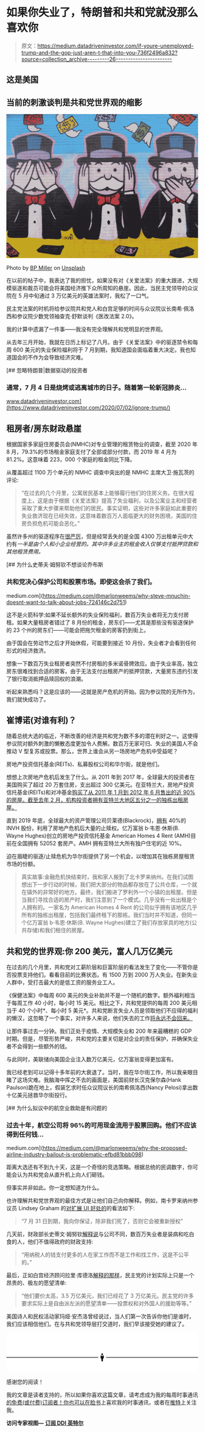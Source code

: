 # 如果你失业了，特朗普和共和党就没那么喜欢你

> 原文：<https://medium.datadriveninvestor.com/if-youre-unemployed-trump-and-the-gop-just-aren-t-that-into-you-736f2496a832?source=collection_archive---------26----------------------->

## 这是美国

## 当前的刺激谈判是共和党世界观的缩影

![](img/baf6030ae01504c09a4f69171ce96736.png)

Photo by [BP Miller](https://unsplash.com/@bp_miller?utm_source=unsplash&utm_medium=referral&utm_content=creditCopyText) on [Unsplash](https://unsplash.com/@msweems/likes?utm_source=unsplash&utm_medium=referral&utm_content=creditCopyText)

在以前的帖子中，我表达了我的担忧，如果没有对《关爱法案》的重大跟进，大规模驱逐和裁员可能会将美国经济推下众所周知的悬崖。因此，当民主党领导的众议院在 5 月中旬通过 3 万亿美元的英雄法案时，我松了一口气。

民主党法案的时机将给参议院共和党人和白宫足够的时间与众议院议长南希·佩洛西和参议院少数党领袖查克·舒默谈判《医改法案 2.0》。

我的计算中遗漏了一件事——我没有完全理解共和党明显的世界观。

从去年三月开始，我就在日历上标记了八月。由于《关爱法案》中的驱逐禁令和每周 600 美元的失业保险福利将于 7 月到期，我知道国会面临着重大决定。我也知道国会的不作为会导致经济灾难。

[](https://www.datadriveninvestor.com/2020/07/02/ignore-trump/) [## 忽略特朗普|数据驱动的投资者

### 通常，7 月 4 日是烧烤或逃离城市的日子。随着第一轮新冠肺炎…

www.datadriveninvestor.com](https://www.datadriveninvestor.com/2020/07/02/ignore-trump/) 

## 租房者/房东财政悬崖

根据国家多家庭住房委员会(NMHC)对专业管理的租赁物业的调查，截至 2020 年 8 月，79.3%的市场租金家庭支付了全部或部分付款，而 2019 年 4 月为 81.2%。这意味着 223，000 个家庭的租金同比下降。

从覆盖超过 1100 万个单元的 NMHC 调查中突出的是 NMHC 主席大卫·施瓦茨的评论:

> “在过去的几个月里，公寓居民基本上能够履行他们的住房义务。在很大程度上，这是由于根据《关爱法案》提高了失业福利，以及公寓业主和经营者采取了重大步骤来帮助他们的居民。事实证明，这些对许多家庭如此重要的失业救济现在已经失效，这意味着数百万人面临更大的财务困境，美国的住房负担危机可能会恶化。”

虽然许多州的驱逐程序在[很严厉](https://www.arkansasonline.com/news/2017/may/07/renters-have-few-rights-under-arkansas-/)，但是经常丢失的是全国 4300 万出租单元中大约有*一半是由个人和小企业经营的。其中许多业主的租金收入仅够支付抵押贷款和其他租赁费用。*

[](https://medium.com/@marlonweems/why-steve-mnuchin-doesnt-want-to-talk-about-jobs-724146c2d751) [## 为什么史蒂夫·姆努钦不想谈论乔布斯

### 共和党决心保护公司和股票市场。即使这会杀了我们。

medium.com](https://medium.com/@marlonweems/why-steve-mnuchin-doesnt-want-to-talk-about-jobs-724146c2d751) 

这不是火箭科学:如果不延长额外的失业保险福利，数百万失业者将无力支付房租。如果大量租房者错过了 8 月份的租金，房东们——尤其是那些没有驱逐保护的 23 个州的房东们——可能会把拖欠租金的房客扔到街上。

由于国会在劳动节之后才开始休假，可能要到接近 10 月份，失业者才会看到任何形式的经济救济。

想象一下数百万失业租房者突然不付房租的多米诺骨牌效应。由于失业率高，独立房东很难找到合适的房客。由于无法支付出租房产的抵押贷款，大量房东违约引发了银行取消抵押品赎回权的浪潮。

听起来熟悉吗？这是应该的——这就是房产危机的开始。因为参议院的无所作为，我们就快成功了。

## 崔博诺(对谁有利)？

随着总统大选的临近，不断改善的经济是共和党为数不多的潜在利好之一。这使得参议院对额外刺激的懒散态度更加令人费解。数百万无家可归、失业的美国人不会推动 V 型复苏或投票。那么，世界上谁会从另一场房地产危机中受益呢？

房地产投资信托基金(REITs)、私募股权公司和华尔街，就是他们。

想想上次房地产危机后发生了什么。从 2011 年到 2017 年，全球最大的投资者在美国购买了超过 20 万套住房，支出超过 300 亿美元。在亚特兰大，房地产投资信托基金(REITs)和对冲基金[购买了从 2011 年 1 月到 2012 年 6 月售出的近 90%的房屋。截至去年 2 月，机构投资者拥有亚特兰大地区五分之一的独栋出租房屋。](https://www.theatlantic.com/technology/archive/2019/02/single-family-landlords-wall-street/582394/)

直到 2019 年底，全球最大的资产管理公司贝莱德(Blackrock)，[拥有](https://www.bloomberg.com/news/articles/2019-11-21/blackstone-exits-single-family-rental-business-slammed-by-warren?sref=yKfgBbdi) 40%的 INVH 股份，利用了房地产危机后大量的止赎权。亿万富翁 b·韦恩·休斯(B. Wayne Hughes)创立的房地产投资信托基金 American Homes 4 Rent (AMH)目前在全国拥有 52052 套房产。AMH 拥有亚特兰大所有独户住宅的近 10%。

迫在眉睫的驱逐/止赎危机为华尔街提供了另一个机会，以增加其在独栋房屋租赁市场的份额。

> 真实故事:金融危机快结束时，我和家人搬到了北卡罗来纳州。在我们试图想出下一步行动的时候，我们把大部分的物品都存放在了公共仓库，一个就在镇外的非常好的地方。最终，我们搬进了罗利外一个小镇的出租屋。但是当我们寻找合适的房产时，我们注意到了一个模式。几乎没有一处出租是个人拥有的。一家名为 American Homes 4 Rent 的公司似乎拥有该地区几乎所有的独栋出租屋，包括我们最终租下的那栋。我们当时并不知道，但同一个亿万富翁 b·韦恩·休斯(B. Wayne Hughes)建立了我们存放家具的地方(公共存储)和我们租住的房屋。

## **共和党的世界观:你 200 美元，富人几万亿美元**

在过去的几个月里，共和党对工薪阶层和巨富阶层的看法发生了变化——不管你是否投票支持他们。看看目前的比赛状态。有 1500 万到 2000 万人失业。在新失业人群中，受打击最大的是低工资的服务业工人。

《保健法案》中每周 600 美元的失业补助并不是一个随机的数字。额外福利相当于每周工作 40 小时，每小时 15 美元。相比之下，共和党提供的每周 200 美元相当于 40 个小时*、每小时 5 美元*。共和党断言失业人员是领取他们不应得的福利的懒汉，这忽略了一个事实，对许多人来说，他们失去的工作[将永远不会回来。](https://bfi.uchicago.edu/wp-content/uploads/BFI_WP_202059.pdf)

让那件事过去一分钟。我们正处于疫情、大规模失业和 200 年来最糟糕的 GDP 时期。但是，尽管形势严峻，共和党的主要关切是对企业的责任保护，并确保失业者不会得到一些额外的钱。

与此同时，美联储向美国企业注入数万亿美元，亿万富翁变得更加富有。

我已经老到可以记得十多年前的大衰退了。当时，我在华尔街工作，所以我亲眼目睹了这场灾难。我脑海中挥之不去的画面是，美国前财长汉克保尔森(Hank Paulson)跪在地上，假装乞求时任众议院议长的南希佩洛西(Nancy Pelosi)拿出数十亿美元拯救华尔街投行。

[](https://medium.com/@marlonweems/why-the-proposed-airline-industry-bailout-is-problematic-efbd81bbb098) [## 为什么拟议中的航空业救助是有问题的

### 过去十年，航空公司将 96%的可用现金流用于股票回购。他们不应该得到任何钱…

medium.com](https://medium.com/@marlonweems/why-the-proposed-airline-industry-bailout-is-problematic-efbd81bbb098) 

距离大选还有不到九十天，这是一个奇怪的竞选策略。根据总统的民调数字，你可能会认为共和党会从直升机上向人们砸钱。

但事实并非如此。你一定想知道为什么。

也许理解共和党世界观的最佳方式是让他们自己向你解释。例如，南卡罗来纳州参议员 Lindsey Graham 的[对扩展 UI 好处的](https://americanindependent.com/lindsey-graham-unemployment-benefits-coronavirus-workers-dead-body-senate-gop/)的看法如下:

> “7 月 31 日到期，我向你保证，除非我们死了，否则它会被重新授权”

几天前，财政部长史蒂文·姆努钦[解释说](https://thehill.com/homenews/coronavirus-report/509062-mnuchin-it-wouldnt-be-fair-to-use-taxpayer-dollars-to-pay-more)与公司不同，数百万失业者是装病和吃白食的人，他们不值得政府的财政支持:

> “用纳税人的钱支付更多的人在家工作而不是工作和找工作，这是不公平的。”

最后，正如白宫经济顾问拉里·库德洛[解释的那样](https://www.yahoo.com/huffpost/white-house-adviser-larry-kudlow-voting-rights-in-stimulus-coronavirus-154018253.html)，民主党的计划实际上只是一个昂贵的、极左的愿望清单:

> “他们要价太高，3.5 万亿美元，我们已经花了 3 万亿美元。民主党的许多要求实际上是自由派左派的愿望清单——投票权和对外国人的援助等等。”

美国诗人和民权活动家玛娅·安杰洛曾经说过，当人们第一次告诉你他们是谁时，我们应该相信他们。在与共和党领导层打交道时，我们早该接受她的建议了。

![](img/f77b40792c8bff029289f26ccbb62403.png)

感谢您的阅读！

我的文章是读者支持的，所以如果你喜欢这篇文章，请考虑成为我的每周时事通讯[的免费(或付费)订阅者！你也可以在](https://thejourneyman.substack.com/welcome)[脸书](https://www.facebook.com/TheRealJourneyman/)上喜欢我的时事通讯，或者在[推特](https://twitter.com/GeekTrader)上关注我。

**访问专家视图—** [**订阅 DDI 英特尔**](https://datadriveninvestor.com/ddi-intel)